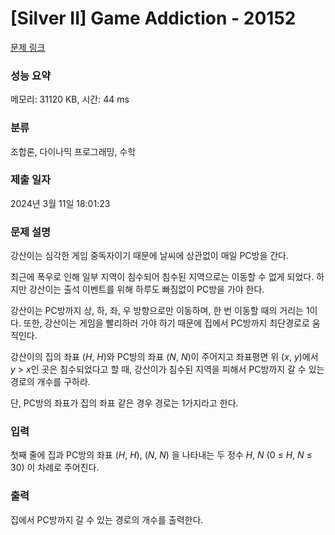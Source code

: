 # [Silver II] Game Addiction - 20152 

[문제 링크](https://www.acmicpc.net/problem/20152) 

### 성능 요약

메모리: 31120 KB, 시간: 44 ms

### 분류

조합론, 다이나믹 프로그래밍, 수학

### 제출 일자

2024년 3월 11일 18:01:23

### 문제 설명

<p>강산이는 심각한 게임 중독자이기 때문에 날씨에 상관없이 매일 PC방을 간다.</p>

<p>최근에 폭우로 인해 일부 지역이 침수되어 침수된 지역으로는 이동할 수 없게 되었다. 하지만 강산이는 출석 이벤트를 위해 하루도 빠짐없이 PC방을 가야 한다.</p>

<p>강산이는 PC방까지 상, 하, 좌, 우 방향으로만 이동하며, 한 번 이동할 때의 거리는 1이다. 또한, 강산이는 게임을 빨리하러 가야 하기 때문에 집에서 PC방까지 최단경로로 움직인다.</p>

<p>강산이의 집의 좌표 (<em>H</em>, <em>H</em>)와 PC방의 좌표 (<em>N</em>, <em>N</em>)이 주어지고 좌표평면 위 (<em>x</em>, <em>y</em>)에서 <em>y</em> > <em>x</em>인 곳은 침수되었다고 할 때, 강산이가 침수된 지역을 피해서 PC방까지 갈 수 있는 경로의 개수를 구하라.</p>

<p>단, PC방의 좌표가 집의 좌표 같은 경우 경로는 1가지라고 한다.</p>

### 입력 

 <p>첫째 줄에 집과 PC방의 좌표 (<em>H</em>, <em>H</em>), (<em>N</em>, <em>N</em>) 을 나타내는 두 정수 <em>H</em>, <em>N</em> (0 ≤ <em>H</em>, <em>N</em> ≤ 30) 이 차례로 주어진다.</p>

### 출력 

 <p>집에서 PC방까지 갈 수 있는 경로의 개수를 출력한다.</p>

